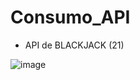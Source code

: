 # Consumo_API

- API de BLACKJACK (21)

![image](https://github.com/tbgbarros/Consumo_API/assets/111811766/0b0762a5-ddac-417e-a2da-30a8c592dd53)
